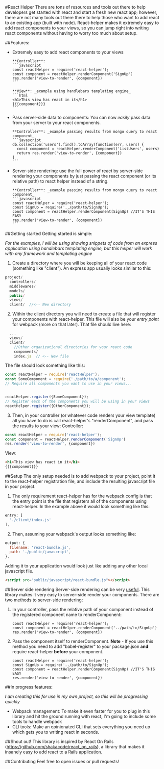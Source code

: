 #React Helper
There are tons of resources and tools out there to help developers get started with react and start a fresh new react app; however, there
are not many tools out there there to help those who want to add react to an existing app (built with node).  React-helper makes it extremely easy to
add react components to your views, so you can jump right into writing react components without having to worry too much about setup.

##Features:
* Extremely easy to add react components to your views

      **Controller**:
      ```javascript
      const reactHelper = require('react-helper');
      const component = reactHelper.renderComponent('SignUp')
      res.render('view-to-render', {component})
      ```

      **View**: _example using handlebars templating engine_
      ```html
      <h1>This view has react in it</h1>
      {{{component}}}
      ```
* Pass server-side data to components: You can now _easily_ pass data from your server to your react components.

      **Controller**: _example passing results from mongo query to react component_
      ```javascript
      db.collection('users').find().toArray(function(err, users) {
        const component = reactHelper.renderComponent('ListUsers', users)
        return res.render('view-to-render', {component})
      }
      ```
      
* Server-side rendering: use the full power of react by server-side rendering your components by just passing the react component (or its relative path) to react helper instead of a string.

      **Controller**: _example passing results from mongo query to react component_
      ```javascript
      const reactHelper = require('react-helper');
      const SignUp = require('../path/to/SignUp');
      const component = reactHelper.renderComponent(SignUp) //IT'S THIS EASY
      res.render('view-to-render', {component})      
      ```

##Getting started
Getting started is simple: 

_For the examples, I will be using showing snippets of code from an express application using handlebars templating engine, but this helper will work with any framework and templating engine_

1. Create a directory where you will be keeping all of your react code (something like "client").  An express app usually looks similar to this:
```javascript
project/
  controllers/
  middlewares/
  models/
  public/
  views/
  client/  //<-- New directory  
```

2. Within the client directory you will need to create a file that will register your components with react-helper.  This file will also be your _entry point_ for webpack (more on that later).
That file should live here:
```javascript
  ...
  views/
  client/
    //Other organizational directories for your react code
    components/
    index.js  // <-- New file
```
The file should look something like this:
 ```javascript
const reactHelper = require('reactHelper');
const SomeComponent = require('./path/to/a/component');
// Require all components you want to use in your views...


reactHelper.register({SomeComponent});
// Register each of the components you will be using in your views
reactHelper.register({OtherComponent});
 ```
3. Then, in your controller (or whatever code renders your view template) all you have to do is call react-helper's "renderComponent", and pass the results to your view:
Controller:
```javascript
const reactHelper = require('react-helper');
const component = reactHelper.renderComponent('SignUp')
res.render('view-to-render', {component})
```

View:
```html
<h1>This view has react in it</h1>
{{{component}}}
```

##Setup
The only setup needed is to add webpack to your project, point it to the react-helper registration file, and include the resulting javascript file in your project.
1. The only requirement react-helper has for the webpack config is that the entry point is the file that registers all of the components using react-helper.
In the example above it would look something like this:
```javascript
entry: [
  './client/index.js'
],
```
2. Then, assuming your webpack's output looks something like: 
```javascript
output: {
  filename: 'react-bundle.js',
  path: './public/javascript',
},
```
Adding it to your application would look just like adding any other local javascript file.
```html
<script src="public/javascript/react-bundle.js"></script>
```

##Server side rendering
Server-side rendering can be very [useful](https://www.smashingmagazine.com/2016/03/server-side-rendering-react-node-express/).  This library makes it very easy to server-side render your components.  There are two methods to server-side rendering:
 
1. In your controller, pass the relative path of your component instead of the registered component name to renderComponent:
   ```
   const reactHelper = require('react-helper');   
   const component = reactHelper.renderComponent('../path/to/SignUp')
   res.render('view-to-render', {component})
   ```
   
2. Pass the component itself to renderComponent.  **Note** - If you use this method you need to add "babel-register" to your package.json **and** require react-helper **before** your component.
   ```
   const reactHelper = require('react-helper');
   const SignUp = require('../path/to/SignUp');
   const component = reactHelper.renderComponent(SignUp) //IT'S THIS EASY
   res.render('view-to-render', {component})
   ```
   
##In progress features:

_I am creating this for use in my own project, so this will be progressing quickly_ 
* Webpack management:  To make it even faster for you to plug in this library and hit the ground running with react, I'm going to include some tools to handle webpack
* CLI tools: Make an opinionated CLI that sets everything you need up which gets you to writing react in seconds.

##Shout out!
This library is inspired by React On Rails (https://github.com/shakacode/react_on_rails), a library that makes it insanely easy to add react to a Rails application. 

##Contributing
Feel free to open issues or pull requests!
